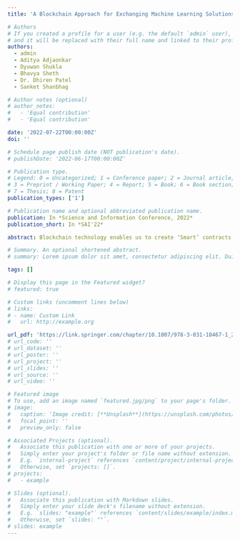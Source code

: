 ```yaml
---
title: 'A Blockchain Approach for Exchanging Machine Learning Solutions Over Smart Contracts'

# Authors
# If you created a profile for a user (e.g. the default `admin` user), write the username (folder name) here
# and it will be replaced with their full name and linked to their profile.
authors:
  - admin
  - Aditya Adjaonkar
  - Dyuwan Shukla
  - Bhavya Sheth
  - Dr. Dhiren Patel
  - Sanket Shanbhag

# Author notes (optional)
# author_notes:
#   - 'Equal contribution'
#   - 'Equal contribution'

date: '2022-07-22T00:00:00Z'
doi: ''

# Schedule page publish date (NOT publication's date).
# publishDate: '2022-06-17T00:00:00Z'

# Publication type.
# Legend: 0 = Uncategorized; 1 = Conference paper; 2 = Journal article;
# 3 = Preprint / Working Paper; 4 = Report; 5 = Book; 6 = Book section;
# 7 = Thesis; 8 = Patent
publication_types: ['1']

# Publication name and optional abbreviated publication name.
publication: In *Science and Information Conference, 2022*
publication_short: In *SAI'22*

abstract: Blockchain technology enables us to create ‘Smart’ contracts, capable of offering a reward in exchange for the services of skilled contributors, by contributing a trained machine learning solution for a particular dataset or specific code packages for aiding development in large projects. Leveraging the opportunities presented with this technology, in this paper, we present a proposal to deploy a system of Smart Contracts to facilitate the creation and fulfillment of collaborative agreements. The smart contract is used for automatically validating the solution, by evaluating the submissions in order of their arrival, and whether the quality requirements specified are met. The most critical advantage would be the impartial and fair evaluation of the work submitted by the prospective collaborators, with assurance for fair compensation for their efforts, wherein their payment would not be subject to subjective and manipulable factors and incentivize data contributors to refine the solution.

# Summary. An optional shortened abstract.
# summary: Lorem ipsum dolor sit amet, consectetur adipiscing elit. Duis posuere tellus ac convallis placerat. Proin tincidunt magna sed ex sollicitudin condimentum.

tags: []

# Display this page in the Featured widget?
# featured: true

# Custom links (uncomment lines below)
# links:
# - name: Custom Link
#   url: http://example.org

url_pdf: 'https://link.springer.com/chapter/10.1007/978-3-031-10467-1_29'
# url_code: ''
# url_dataset: ''
# url_poster: ''
# url_project: ''
# url_slides: ''
# url_source: ''
# url_video: ''

# Featured image
# To use, add an image named `featured.jpg/png` to your page's folder.
# image:
#   caption: 'Image credit: [**Unsplash**](https://unsplash.com/photos/pLCdAaMFLTE)'
#   focal_point: ''
#   preview_only: false

# Associated Projects (optional).
#   Associate this publication with one or more of your projects.
#   Simply enter your project's folder or file name without extension.
#   E.g. `internal-project` references `content/project/internal-project/index.md`.
#   Otherwise, set `projects: []`.
# projects:
#   - example

# Slides (optional).
#   Associate this publication with Markdown slides.
#   Simply enter your slide deck's filename without extension.
#   E.g. `slides: "example"` references `content/slides/example/index.md`.
#   Otherwise, set `slides: ""`.
# slides: example
---
```



